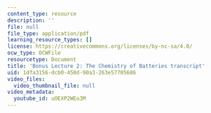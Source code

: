 ```yaml
---
content_type: resource
description: ''
file: null
file_type: application/pdf
learning_resource_types: []
license: https://creativecommons.org/licenses/by-nc-sa/4.0/
ocw_type: OCWFile
resourcetype: Document
title: 'Bonus Lecture 2: The Chemistry of Batteries transcript'
uid: 1dfa3156-dcb0-450d-90a3-263e57705686
video_files:
  video_thumbnail_file: null
video_metadata:
  youtube_id: uOEXP2WEo3M
---
```

